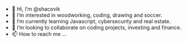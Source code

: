 - 👋 Hi, I’m @shacovik
- 👀 I’m interested in woodworking, coding, drawing and soccer.
- 🌱 I’m currently learning Javascript, cybersecurity and real estate.
- 💞️ I’m looking to collaborate on coding projects, investing and finance.
- 📫 How to reach me ...

<!---
shacovik/shacovik is a ✨ special ✨ repository because its `README.md` (this file) appears on your GitHub profile.
You can click the Preview link to take a look at your changes.
--->
